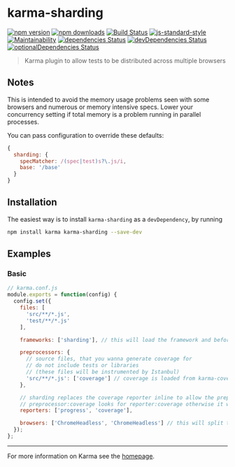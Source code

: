 # karma-sharding

[![npm version](https://img.shields.io/npm/v/karma-sharding.svg?style=flat-square)](https://www.npmjs.com/package/karma-sharding)
[![npm downloads](https://img.shields.io/npm/dm/karma-sharding.svg?style=flat-square)](https://www.npmjs.com/package/karma-sharding)
[![Build Status](https://travis-ci.org/rschuft/karma-sharding.svg?branch=master)](https://travis-ci.org/rschuft/karma-sharding)
[![js-standard-style](https://img.shields.io/badge/code%20style-standard-brightgreen.svg?style=flat-square)](https://github.com/rschuft/karma-sharding)
[![Maintainability](https://api.codeclimate.com/v1/badges/3ef0f0244485d9ca0573/maintainability)](https://codeclimate.com/github/rschuft/karma-sharding/maintainability)
[![dependencies Status](https://david-dm.org/rschuft/karma-sharding/status.svg)](https://david-dm.org/rschuft/karma-sharding)
[![devDependencies Status](https://david-dm.org/rschuft/karma-sharding/dev-status.svg)](https://david-dm.org/rschuft/karma-sharding?type=dev)
[![optionalDependencies Status](https://david-dm.org/rschuft/karma-sharding/optional-status.svg)](https://david-dm.org/rschuft/karma-sharding?type=optional)

> Karma plugin to allow tests to be distributed across multiple browsers

## Notes

This is intended to avoid the memory usage problems seen with some browsers and numerous or memory intensive specs.
Lower your concurrency setting if total memory is a problem running in parallel processes.

You can pass configuration to override these defaults:

```javascript
{
  sharding: {
    specMatcher: /(spec|test)s?\.js/i,
    base: '/base'
  }
}
```

## Installation

The easiest way is to install `karma-sharding` as a `devDependency`,
by running

```bash
npm install karma karma-sharding --save-dev
```

## Examples

### Basic

```javascript
// karma.conf.js
module.exports = function(config) {
  config.set({
    files: [
      'src/**/*.js',
      'test/**/*.js'
    ],

    frameworks: ['sharding'], // this will load the framework and beforeMiddleware

    preprocessors: {
      // source files, that you wanna generate coverage for
      // do not include tests or libraries
      // (these files will be instrumented by Istanbul)
      'src/**/*.js': ['coverage'] // coverage is loaded from karma-coverage by karma-sharding
    },

    // sharding replaces the coverage reporter inline to allow the preprocessor to run
    // preprocessor:coverage looks for reporter:coverage otherwise it would use a unique name
    reporters: ['progress', 'coverage'],

    browsers: ['ChromeHeadless', 'ChromeHeadless'] // this will split the tests into two sets
  });
};
```

----

For more information on Karma see the [homepage].


[homepage]: http://karma-runner.github.com
